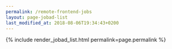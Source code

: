 ```yaml
---
permalink: /remote-frontend-jobs
layout: page-jobad-list
last_modified_at: 2018-08-06T19:34:43+0200
---
```

{% include render_jobad_list.html permalink=page.permalink %}
